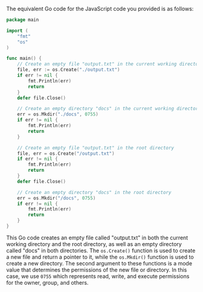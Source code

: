 The equivalent Go code for the JavaScript code you provided is as follows:
```go
package main

import (
	"fmt"
	"os"
)

func main() {
	// Create an empty file "output.txt" in the current working directory
	file, err := os.Create("./output.txt")
	if err != nil {
		fmt.Println(err)
		return
	}
	defer file.Close()

	// Create an empty directory "docs" in the current working directory
	err = os.Mkdir("./docs", 0755)
	if err != nil {
		fmt.Println(err)
		return
	}

	// Create an empty file "output.txt" in the root directory
	file, err = os.Create("/output.txt")
	if err != nil {
		fmt.Println(err)
		return
	}
	defer file.Close()

	// Create an empty directory "docs" in the root directory
	err = os.Mkdir("/docs", 0755)
	if err != nil {
		fmt.Println(err)
		return
	}
}
```
This Go code creates an empty file called "output.txt" in both the current working directory and the root directory, as well as an empty directory called "docs" in both directories. The `os.Create()` function is used to create a new file and return a pointer to it, while the `os.Mkdir()` function is used to create a new directory. The second argument to these functions is a mode value that determines the permissions of the new file or directory. In this case, we use `0755` which represents read, write, and execute permissions for the owner, group, and others.
